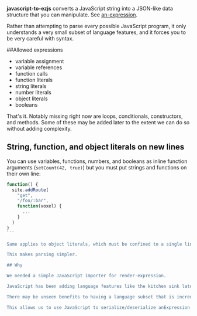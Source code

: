 **javascript-to-ezjs** converts a JavaScript string into a JSON-like data structure that you can manipulate. See [an-expression](https://www.npmjs.com/package/an-expression).

Rather than attempting to parse every possible JavaScript program, it only understands a very small subset of language features, and it forces you to be very careful with syntax.

##Allowed expressions

* variable assignment
* variable references
* function calls
* function literals
* string literals
* number literals
* object literals
* booleans

That's it. Notably missing right now are loops, conditionals, constructors, and methods. Some of these may be added later to the extent we can do so without adding complexity.

## String, function, and object literals on new lines

You can use variables, functions, numbers, and booleans as inline function arguments (`setCount(42, true)`) but you must put strings and functions on their own line:

````javascript
function() {
  site.addRoute(
    "get",
    "/foo/:bar",
    function(voxel) {
      ...
    }
  )
}
```

Same applies to object literals, which must be confined to a single line.

This makes parsing simpler.

## Why

We needed a simple JavaScript importer for render-expression.

JavaScript has been adding language features like the kitchen sink lately. This has left an opening in the market for a language with few features that runs on every device. There is a subset of JavaScript which still serves that purpose. This module is a straw man attempting to define that subset.

There may be unseen benefits to having a language subset that is incredibly easy to parse, without grammatical ambiguities.

This allows us to use JavaScript to serialize/deserialize anExpression. JavaScript is a little more compact than the raw anExpression JSON.

